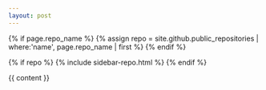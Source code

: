 ```yaml
---
layout: post
---
```

{% if page.repo_name %}
    {% assign repo = site.github.public_repositories | where:'name', page.repo_name | first %}
{% endif %}

{% if repo %}
    {% include sidebar-repo.html %}
{% endif %}

{{ content }}